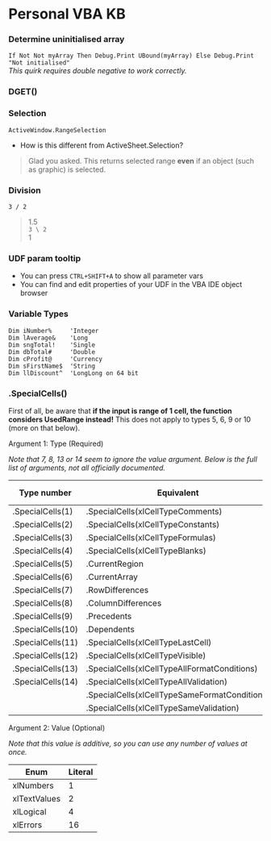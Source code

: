 # Personal VBA KB

### Determine uninitialised array
`If Not Not myArray Then Debug.Print UBound(myArray) Else Debug.Print "Not initialised"`  
*This quirk requires double negative to work correctly.*

### DGET()

### Selection
`ActiveWindow.RangeSelection`
- How is this different from ActiveSheet.Selection?
> Glad you asked. This returns selected range **even** if an object (such as graphic) is selected.

### Division
`3 / 2`  
> 1.5  
`3 \ 2`  
> 1  

### UDF param tooltip
- You can press `CTRL+SHIFT+A` to show all parameter vars
- You can find and edit properties of your UDF in the VBA IDE object browser

### Variable Types
```
Dim iNumber%     'Integer  
Dim lAverage&    'Long  
Dim sngTotal!    'Single  
Dim dbTotal#     'Double  
Dim cProfit@     'Currency  
Dim sFirstName$  'String  
Dim llDiscount^  'LongLong on 64 bit
```

### .SpecialCells()

First of all, be aware that **if the input is range of 1 cell, the function considers UsedRange instead!**
This does not apply to types 5, 6, 9 or 10 (more on that below).

Argument 1: Type (Required)

*Note that 7, 8, 13 or 14 seem to ignore the value argument.*
*Below is the full list of arguments, not all officially documented.*

| Type number       | Equivalent                                    | xlCellType Enum |
|-------------------|-----------------------------------------------|-----------------|
| .SpecialCells(1)  | .SpecialCells(xlCellTypeComments)             | -4144           |
| .SpecialCells(2)  | .SpecialCells(xlCellTypeConstants)            | 2               |
| .SpecialCells(3)  | .SpecialCells(xlCellTypeFormulas)             | -4123           |
| .SpecialCells(4)  | .SpecialCells(xlCellTypeBlanks)               | 4               |
| .SpecialCells(5)  | .CurrentRegion                                |                 |
| .SpecialCells(6)  | .CurrentArray                                 |                 |
| .SpecialCells(7)  | .RowDifferences                               |                 |
| .SpecialCells(8)  | .ColumnDifferences                            |                 |
| .SpecialCells(9)  | .Precedents                                   |                 |
| .SpecialCells(10) | .Dependents                                   |                 |
| .SpecialCells(11) | .SpecialCells(xlCellTypeLastCell)             | 11              |
| .SpecialCells(12) | .SpecialCells(xlCellTypeVisible)              | 12              |
| .SpecialCells(13) | .SpecialCells(xlCellTypeAllFormatConditions)  | -4172           |
| .SpecialCells(14) | .SpecialCells(xlCellTypeAllValidation)        | -4174           |
|                   | .SpecialCells(xlCellTypeSameFormatConditions) | -4173           |
|                   | .SpecialCells(xlCellTypeSameValidation)       | -4175           |

Argument 2: Value (Optional)

*Note that this value is additive, so you can use any number of values at once.*

| Enum         | Literal |
|--------------|---------|
|  xlNumbers   | 1       |
| xlTextValues | 2       |
| xlLogical    | 4       |
| xlErrors     | 16      |
